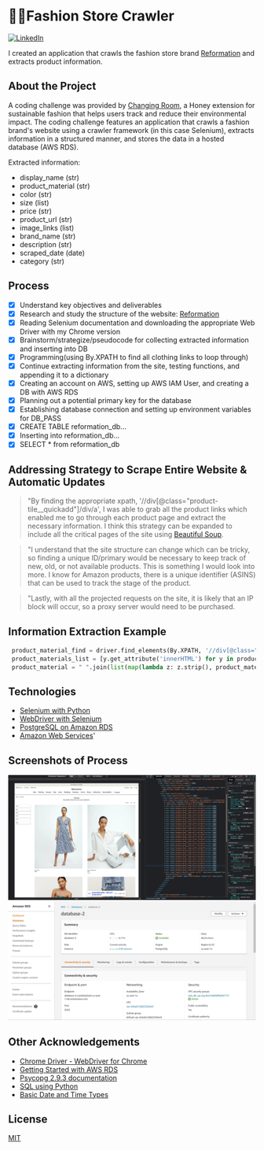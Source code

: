 # 👘👗Fashion Store Crawler
[![LinkedIn][linkedin-shield]][linkedin-url]

I created an application that crawls the fashion store brand [Reformation](https://reformation.com/) and extracts product information. 

## About the Project

A coding challenge was provided by [Changing Room](https://changingroom.eco/), a Honey extension for sustainable fashion that helps users track and reduce their environmental impact. The coding challenge features an application that crawls a fashion brand's website using a crawler framework (in this case Selenium), extracts information in a structured manner, and stores the data in a hosted database (AWS RDS).

Extracted information:
* display_name (str)
* product_material (str)
* color (str)
* size (list)
* price (str)
* product_url (str)
* image_links (list)
* brand_name (str)
* description (str)
* scraped_date (date)
* category (str)

## Process
* [x] Understand key objectives and deliverables
* [x] Research and study the structure of the website: [Reformation](https://reformation.com/)
* [x] Reading Selenium documentation and downloading the appropriate Web Driver with my Chrome version
* [x] Brainstorm/strategize/pseudocode for collecting extracted information and inserting into DB
* [x] Programming(using By.XPATH to find all clothing links to loop through)
* [x] Continue extracting information from the site, testing functions, and appending it to a dictionary
* [x] Creating an account on AWS, setting up AWS IAM User, and creating a DB with AWS RDS
* [x] Planning out a potential primary key for the database
* [x] Establishing database connection and setting up environment variables for DB_PASS
* [x] CREATE TABLE reformation_db...
* [x] Inserting into reformation_db...
* [x] SELECT * from reformation_db

## Addressing Strategy to Scrape Entire Website & Automatic Updates
> "By finding the appropriate xpath, '//div[@class="product-tile__quickadd"]/div/a', I was able to grab all the product links which enabled me to go through each product page and extract the necessary information. I think this strategy can be expanded to include all the critical pages of the site using [Beautiful Soup](https://www.geeksforgeeks.org/beautifulsoup-scraping-link-from-html/). 

> "I understand that the site structure can change which can be tricky, so finding a unique ID/primary would be necessary to keep track of new, old, or not available products. This is something I would look into more. I know for Amazon products, there is a unique identifier (ASINS) that can be used to track the stage of the product.

> "Lastly, with all the projected requests on the site, it is likely that an IP block will occur, so a proxy server would need to be purchased. 

## Information Extraction Example
```python
 product_material_find = driver.find_elements(By.XPATH, '//div[@class="margin-b--15"]')
 product_materials_list = [y.get_attribute('innerHTML') for y in product_material_find]
 product_material = " ".join(list(map(lambda z: z.strip(), product_materials_list)))
```


## Technologies
* [Selenium with Python](https://selenium-python.readthedocs.io/ "Selenium with Python Docs")
* [WebDriver with Selenium](https://www.selenium.dev/documentation/webdriver/)
* [PostgreSQL on Amazon RDS](https://docs.aws.amazon.com/AmazonRDS/latest/UserGuide/CHAP_PostgreSQL.html)
* [Amazon Web Services](https://docs.aws.amazon.com/polly/latest/dg/setting-up.html)'

## Screenshots of Process
![Inspecting the Reformation Website](https://github.com/fjt7/fashion-store-crawler/blob/main/Reformation%20Website%20Structure.png)
![AWS RDS](https://github.com/fjt7/fashion-store-crawler/blob/main/AWS.JPG)

## Other Acknowledgements
* [Chrome Driver - WebDriver for Chrome](https://sites.google.com/chromium.org/driver/)
* [Getting Started with AWS RDS](https://docs.aws.amazon.com/AmazonRDS/latest/UserGuide/CHAP_GettingStarted.html)
* [Psycopg 2.9.3 documentation](https://www.psycopg.org/docs/cursor.html)
* [SQL using Python](geeksforgeeks.org/sql-using-python/)
* [Basic Date and Time Types](https://docs.python.org/3/library/datetime.html)

[linkedin-shield]: https://img.shields.io/badge/-LinkedIn-black.svg?style=for-the-badge&logo=linkedin&colorB=555
[linkedin-url]: https://www.linkedin.com/in/franklinjtan/

## License
[MIT](https://choosealicense.com/licenses/mit/)
